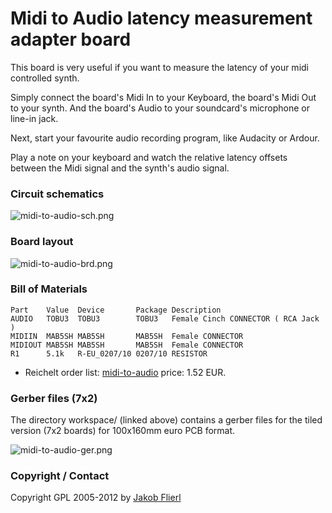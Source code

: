 # Midi to Audio latency measurement adapter board

This board is very useful if you want to measure the latency of your midi controlled synth.

Simply connect the board's Midi In to your Keyboard, the board's Midi Out to your synth. And the board's Audio to your soundcard's microphone or line-in jack.

Next, start your favourite audio recording program, like Audacity or Ardour.

Play a note on your keyboard and watch the relative latency offsets between the Midi signal and the synth's audio signal.

### Circuit schematics

![midi-to-audio-sch.png](../../../../raw/master/eagle/projects/midi-to-audio/midi-to-audio-sch.png)

### Board layout

![midi-to-audio-brd.png](../../../../raw/master/eagle/projects/midi-to-audio/midi-to-audio-brd.png)

### Bill of Materials

```
Part    Value  Device       Package Description
AUDIO   TOBU3  TOBU3        TOBU3   Female Cinch CONNECTOR ( RCA Jack )
MIDIIN  MAB5SH MAB5SH       MAB5SH  Female CONNECTOR
MIDIOUT MAB5SH MAB5SH       MAB5SH  Female CONNECTOR
R1      5.1k   R-EU_0207/10 0207/10 RESISTOR
```

*   Reichelt order list: [midi-to-audio](http://www.reichelt.de/?ACTION=20;AWKID=527545;PROVID=2084) price: 1.52 EUR.

### Gerber files (7x2)

The directory workspace/ (linked above) contains a gerber files for the tiled version (7x2 boards) for 100x160mm euro PCB format.

![midi-to-audio-ger.png](../../../../raw/master/eagle/projects/midi-to-audio/midi-to-audio-ger.png)

### Copyright / Contact

Copyright GPL 2005-2012 by [Jakob Flierl](https://github.com/koppi)
